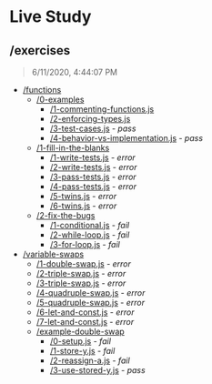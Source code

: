 # Live Study 

## /exercises 

> 6/11/2020, 4:44:07 PM 

- [/functions](./functions/REVIEW.md)
  - [/0-examples](./functions/0-examples/REVIEW.md)
    - [/1-commenting-functions.js](./functions/0-examples/REVIEW.md#1-commenting-functionsjs)  
    - [/2-enforcing-types.js](./functions/0-examples/REVIEW.md#2-enforcing-typesjs)  
    - [/3-test-cases.js](./functions/0-examples/REVIEW.md#3-test-casesjs) - _pass_ 
    - [/4-behavior-vs-implementation.js](./functions/0-examples/REVIEW.md#4-behavior-vs-implementationjs) - _pass_ 
  - [/1-fill-in-the-blanks](./functions/1-fill-in-the-blanks/REVIEW.md)
    - [/1-write-tests.js](./functions/1-fill-in-the-blanks/REVIEW.md#1-write-testsjs) - _error_ 
    - [/2-write-tests.js](./functions/1-fill-in-the-blanks/REVIEW.md#2-write-testsjs) - _error_ 
    - [/3-pass-tests.js](./functions/1-fill-in-the-blanks/REVIEW.md#3-pass-testsjs) - _error_ 
    - [/4-pass-tests.js](./functions/1-fill-in-the-blanks/REVIEW.md#4-pass-testsjs) - _error_ 
    - [/5-twins.js](./functions/1-fill-in-the-blanks/REVIEW.md#5-twinsjs) - _error_ 
    - [/6-twins.js](./functions/1-fill-in-the-blanks/REVIEW.md#6-twinsjs) - _error_ 
  - [/2-fix-the-bugs](./functions/2-fix-the-bugs/REVIEW.md)
    - [/1-conditional.js](./functions/2-fix-the-bugs/REVIEW.md#1-conditionaljs) - _fail_ 
    - [/2-while-loop.js](./functions/2-fix-the-bugs/REVIEW.md#2-while-loopjs) - _fail_ 
    - [/3-for-loop.js](./functions/2-fix-the-bugs/REVIEW.md#3-for-loopjs) - _fail_ 
- [/variable-swaps](./variable-swaps/REVIEW.md)
  - [/1-double-swap.js](./variable-swaps/REVIEW.md#1-double-swapjs) - _error_ 
  - [/2-triple-swap.js](./variable-swaps/REVIEW.md#2-triple-swapjs) - _error_ 
  - [/3-triple-swap.js](./variable-swaps/REVIEW.md#3-triple-swapjs) - _error_ 
  - [/4-quadruple-swap.js](./variable-swaps/REVIEW.md#4-quadruple-swapjs) - _error_ 
  - [/5-quadruple-swap.js](./variable-swaps/REVIEW.md#5-quadruple-swapjs) - _error_ 
  - [/6-let-and-const.js](./variable-swaps/REVIEW.md#6-let-and-constjs) - _error_ 
  - [/7-let-and-const.js](./variable-swaps/REVIEW.md#7-let-and-constjs) - _error_ 
  - [/example-double-swap](./variable-swaps/example-double-swap/REVIEW.md)
    - [/0-setup.js](./variable-swaps/example-double-swap/REVIEW.md#0-setupjs) - _fail_ 
    - [/1-store-y.js](./variable-swaps/example-double-swap/REVIEW.md#1-store-yjs) - _fail_ 
    - [/2-reassign-a.js](./variable-swaps/example-double-swap/REVIEW.md#2-reassign-ajs) - _fail_ 
    - [/3-use-stored-y.js](./variable-swaps/example-double-swap/REVIEW.md#3-use-stored-yjs) - _pass_ 

